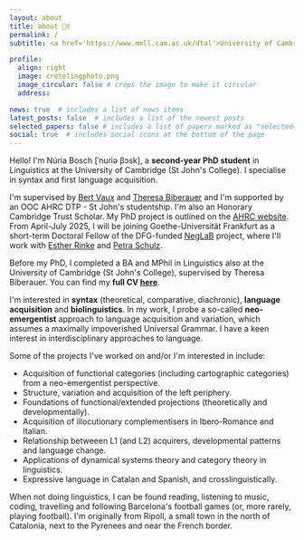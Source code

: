 ```yaml
---
layout: about
title: about 🙋‍♀️
permalink: /
subtitle: <a href='https://www.mmll.cam.ac.uk/dtal'>University of Cambridge</a> &bull; nb611 [at] cam.ac.uk &bull; she/her

profile:
  align: right
  image: cretelingphoto.png
  image_circular: false # crops the image to make it circular
  address:

news: true  # includes a list of news items
latest_posts: false  # includes a list of the newest posts
selected_papers: false # includes a list of papers marked as "selected={true}"
social: true  # includes social icons at the bottom of the page
---
```


Hello! I'm Núria Bosch [ˈnuɾiə βɔsk], a **second-year PhD student** in Linguistics at the University of Cambridge (St John's College). I specialise in syntax and first language acquisition.

I'm supervised by [Bert Vaux](https://www.mmll.cam.ac.uk/bv230) and [Theresa Biberauer](https://www.mmll.cam.ac.uk/dr-theresa-biberauer) and I'm supported by an OOC AHRC DTP - St John's studentship. I'm also an Honorary Cambridge Trust Scholar. My PhD project is outlined on the [AHRC website](https://www.oocdtp.ac.uk/people/nuria-bosch). From April-July 2025, I will be joining Goethe-Universität Frankfurt as a short-term Doctoral Fellow of the DFG-funded [NegLaB](https://www.neglab.de) project, where I'll work with [Esther Rinke](https://www.neglab.de/prof-dr-esther-rinke/) and [Petra Schulz](https://www.neglab.de/prof-dr-petra-schulz/).  

Before my PhD, I completed a BA and MPhil in Linguistics also at the University of Cambridge (St John's College), supervised by Theresa Biberauer. You can find my **full CV [here](https://nuria-bosch.github.io/assets/pdf/Bosch_cv_January_2025.pdf)**.

I'm interested in **syntax** (theoretical, comparative, diachronic), **language acquisition** and **biolinguistics**. In my work, I probe a so-called **neo-emergentist** approach to language acquisition and variation, which assumes a maximally impoverished Universal Grammar. I have a keen interest in interdisciplinary approaches to language.

Some of the projects I've worked on and/or I'm interested in include:

- Acquisition of functional categories (including cartographic categories) from a neo-emergentist perspective.
- Structure, variation and acquisition of the left periphery.
- Foundations of functional/extended projections (theoretically and developmentally).
- Acquisition of illocutionary complementisers in Ibero-Romance and Italian.
- Relationship betweeen L1 (and L2) acquirers, developmental patterns and language change.
- Applications of dynamical systems theory and category theory in linguistics.
- Expressive language in Catalan and Spanish, and crosslinguistically.
    
When not doing linguistics, I can be found reading, listening to music, coding, travelling and following Barcelona's football games (or, more rarely, playing football). I'm originally from Ripoll, a small town in the north of Catalonia, next to the Pyrenees and near the French border.
